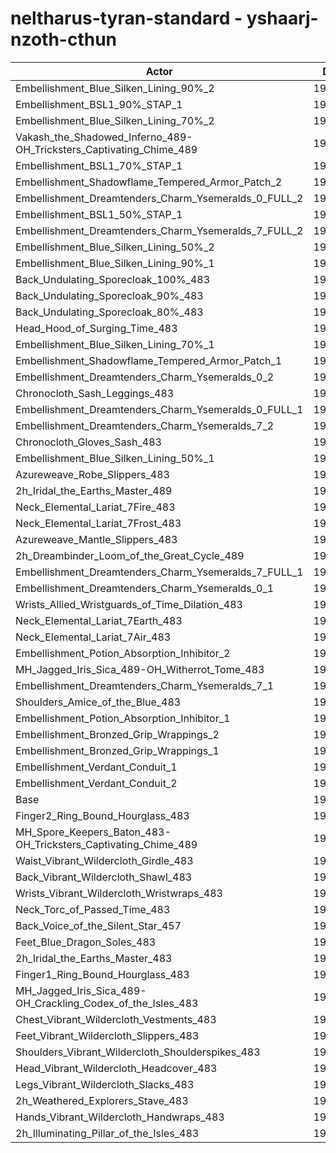 # neltharus-tyran-standard - yshaarj-nzoth-cthun
| Actor | DPS | Increase |
|---|:---:|:---:|
|Embellishment_Blue_Silken_Lining_90%_2|199756|3.42%|
|Embellishment_BSL1_90%_STAP_1|198876|2.97%|
|Embellishment_Blue_Silken_Lining_70%_2|198342|2.69%|
|Vakash_the_Shadowed_Inferno_489-OH_Tricksters_Captivating_Chime_489|198341|2.69%|
|Embellishment_BSL1_70%_STAP_1|198223|2.63%|
|Embellishment_Shadowflame_Tempered_Armor_Patch_2|198127|2.58%|
|Embellishment_Dreamtenders_Charm_Ysemeralds_0_FULL_2|198118|2.57%|
|Embellishment_BSL1_50%_STAP_1|197614|2.31%|
|Embellishment_Dreamtenders_Charm_Ysemeralds_7_FULL_2|197392|2.20%|
|Embellishment_Blue_Silken_Lining_50%_2|196929|1.96%|
|Embellishment_Blue_Silken_Lining_90%_1|196518|1.74%|
|Back_Undulating_Sporecloak_100%_483|196375|1.67%|
|Back_Undulating_Sporecloak_90%_483|196190|1.57%|
|Back_Undulating_Sporecloak_80%_483|195877|1.41%|
|Head_Hood_of_Surging_Time_483|195851|1.40%|
|Embellishment_Blue_Silken_Lining_70%_1|195836|1.39%|
|Embellishment_Shadowflame_Tempered_Armor_Patch_1|195768|1.36%|
|Embellishment_Dreamtenders_Charm_Ysemeralds_0_2|195653|1.30%|
|Chronocloth_Sash_Leggings_483|195470|1.20%|
|Embellishment_Dreamtenders_Charm_Ysemeralds_0_FULL_1|195378|1.15%|
|Embellishment_Dreamtenders_Charm_Ysemeralds_7_2|195273|1.10%|
|Chronocloth_Gloves_Sash_483|195267|1.10%|
|Embellishment_Blue_Silken_Lining_50%_1|195100|1.01%|
|Azureweave_Robe_Slippers_483|195040|0.98%|
|2h_Iridal_the_Earths_Master_489|194986|0.95%|
|Neck_Elemental_Lariat_7Fire_483|194903|0.91%|
|Neck_Elemental_Lariat_7Frost_483|194849|0.88%|
|Azureweave_Mantle_Slippers_483|194702|0.80%|
|2h_Dreambinder_Loom_of_the_Great_Cycle_489|194582|0.74%|
|Embellishment_Dreamtenders_Charm_Ysemeralds_7_FULL_1|194517|0.71%|
|Embellishment_Dreamtenders_Charm_Ysemeralds_0_1|194334|0.61%|
|Wrists_Allied_Wristguards_of_Time_Dilation_483|194243|0.57%|
|Neck_Elemental_Lariat_7Earth_483|194216|0.55%|
|Neck_Elemental_Lariat_7Air_483|193977|0.43%|
|Embellishment_Potion_Absorption_Inhibitor_2|193902|0.39%|
|MH_Jagged_Iris_Sica_489-OH_Witherrot_Tome_483|193885|0.38%|
|Embellishment_Dreamtenders_Charm_Ysemeralds_7_1|193717|0.29%|
|Shoulders_Amice_of_the_Blue_483|193513|0.19%|
|Embellishment_Potion_Absorption_Inhibitor_1|193422|0.14%|
|Embellishment_Bronzed_Grip_Wrappings_2|193243|0.05%|
|Embellishment_Bronzed_Grip_Wrappings_1|193212|0.03%|
|Embellishment_Verdant_Conduit_1|193207|0.03%|
|Embellishment_Verdant_Conduit_2|193197|0.02%|
|Base|193149|0.00%|
|Finger2_Ring_Bound_Hourglass_483|193067|-0.04%|
|MH_Spore_Keepers_Baton_483-OH_Tricksters_Captivating_Chime_489|192889|-0.13%|
|Waist_Vibrant_Wildercloth_Girdle_483|192806|-0.18%|
|Back_Vibrant_Wildercloth_Shawl_483|192802|-0.18%|
|Wrists_Vibrant_Wildercloth_Wristwraps_483|192773|-0.19%|
|Neck_Torc_of_Passed_Time_483|192677|-0.24%|
|Back_Voice_of_the_Silent_Star_457|192663|-0.25%|
|Feet_Blue_Dragon_Soles_483|192519|-0.33%|
|2h_Iridal_the_Earths_Master_483|192479|-0.35%|
|Finger1_Ring_Bound_Hourglass_483|192352|-0.41%|
|MH_Jagged_Iris_Sica_489-OH_Crackling_Codex_of_the_Isles_483|192345|-0.42%|
|Chest_Vibrant_Wildercloth_Vestments_483|192154|-0.52%|
|Feet_Vibrant_Wildercloth_Slippers_483|192050|-0.57%|
|Shoulders_Vibrant_Wildercloth_Shoulderspikes_483|191839|-0.68%|
|Head_Vibrant_Wildercloth_Headcover_483|191808|-0.69%|
|Legs_Vibrant_Wildercloth_Slacks_483|191681|-0.76%|
|2h_Weathered_Explorers_Stave_483|191660|-0.77%|
|Hands_Vibrant_Wildercloth_Handwraps_483|191407|-0.90%|
|2h_Illuminating_Pillar_of_the_Isles_483|190877|-1.18%|
